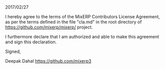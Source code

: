 2017/02/27

I hereby agree to the terms of the MixERP Contributors License
Agreement, as per the terms defined in the file "cla.md" in the root directory 
of https://github.com/mixerp/mixerp/ project.

I furthermore declare that I am authorized and able to make this
agreement and sign this declaration.

Signed,

Deepak Dahal
https://github.com/mixerp3
